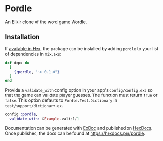 # Pordle

An Elixir clone of the word game Wordle.

## Installation

If [available in Hex](https://hex.pm/docs/publish), the package can be installed
by adding `pordle` to your list of dependencies in `mix.exs`:

```elixir
def deps do
  [
    {:pordle, "~> 0.1.0"}
  ]
end
```

Provide a `validate_with` config option in your app's `config/config.exs` so that the game can validate player guesses. The function must return `true` or `false`. This option defaults to `Pordle.Test.Dictionary` in `test/support/dictionary.ex`.

```elixir
config :pordle,
  validate_with: &Example.valid?/1
```

Documentation can be generated with [ExDoc](https://github.com/elixir-lang/ex_doc)
and published on [HexDocs](https://hexdocs.pm). Once published, the docs can
be found at <https://hexdocs.pm/pordle>.

